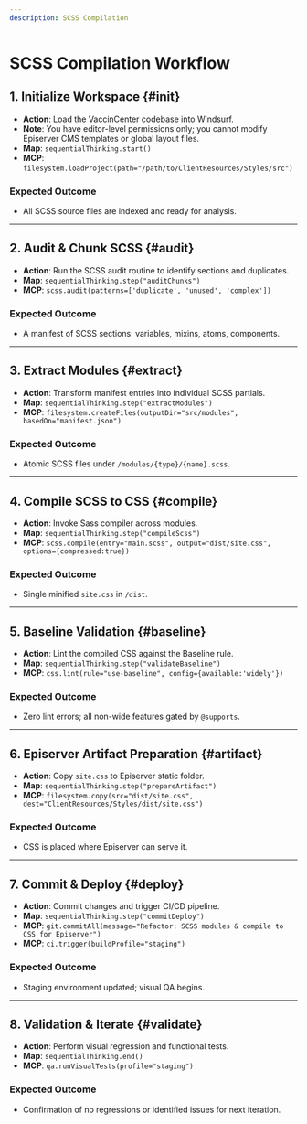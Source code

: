 ```yaml
---
description: SCSS Compilation
---
```


# SCSS Compilation Workflow

## 1. Initialize Workspace {#init}

* **Action**: Load the VaccinCenter codebase into Windsurf.
* **Note**: You have editor-level permissions only; you cannot modify Episerver CMS templates or global layout files.
* **Map**: `sequentialThinking.start()`
* **MCP**: `filesystem.loadProject(path="/path/to/ClientResources/Styles/src")`

### Expected Outcome

* All SCSS source files are indexed and ready for analysis.

---

## 2. Audit & Chunk SCSS {#audit}

* **Action**: Run the SCSS audit routine to identify sections and duplicates.
* **Map**: `sequentialThinking.step("auditChunks")`
* **MCP**: `scss.audit(patterns=['duplicate', 'unused', 'complex'])`

### Expected Outcome

* A manifest of SCSS sections: variables, mixins, atoms, components.

---

## 3. Extract Modules {#extract}

* **Action**: Transform manifest entries into individual SCSS partials.
* **Map**: `sequentialThinking.step("extractModules")`
* **MCP**: `filesystem.createFiles(outputDir="src/modules", basedOn="manifest.json")`

### Expected Outcome

* Atomic SCSS files under `/modules/{type}/{name}.scss`.

---

## 4. Compile SCSS to CSS {#compile}

* **Action**: Invoke Sass compiler across modules.
* **Map**: `sequentialThinking.step("compileScss")`
* **MCP**: `scss.compile(entry="main.scss", output="dist/site.css", options={compressed:true})`

### Expected Outcome

* Single minified `site.css` in `/dist`.

---

## 5. Baseline Validation {#baseline}

* **Action**: Lint the compiled CSS against the Baseline rule.
* **Map**: `sequentialThinking.step("validateBaseline")`
* **MCP**: `css.lint(rule="use-baseline", config={available:'widely'})`

### Expected Outcome

* Zero lint errors; all non-wide features gated by `@supports`.

---

## 6. Episerver Artifact Preparation {#artifact}

* **Action**: Copy `site.css` to Episerver static folder.
* **Map**: `sequentialThinking.step("prepareArtifact")`
* **MCP**: `filesystem.copy(src="dist/site.css", dest="ClientResources/Styles/dist/site.css")`

### Expected Outcome

* CSS is placed where Episerver can serve it.

---

## 7. Commit & Deploy {#deploy}

* **Action**: Commit changes and trigger CI/CD pipeline.
* **Map**: `sequentialThinking.step("commitDeploy")`
* **MCP**: `git.commitAll(message="Refactor: SCSS modules & compile to CSS for Episerver")`
* **MCP**: `ci.trigger(buildProfile="staging")`

### Expected Outcome

* Staging environment updated; visual QA begins.

---

## 8. Validation & Iterate {#validate}

* **Action**: Perform visual regression and functional tests.
* **Map**: `sequentialThinking.end()`
* **MCP**: `qa.runVisualTests(profile="staging")`

### Expected Outcome

* Confirmation of no regressions or identified issues for next iteration.
